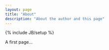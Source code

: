 ```yaml
---
layout: page
title: "About"
description: "About the author and this page"
---
```

{% include JB/setup %}

A first page...
